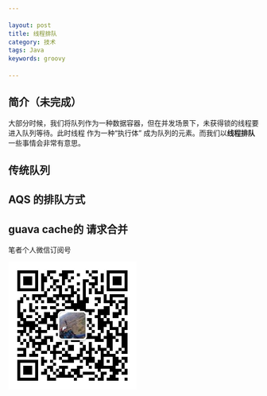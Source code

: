```yaml
---

layout: post
title: 线程排队
category: 技术
tags: Java
keywords: groovy

---
```


## 简介（未完成）

大部分时候，我们将队列作为一种数据容器，但在并发场景下，未获得锁的线程要进入队列等待。此时线程 作为一种“执行体” 成为队列的元素。而我们以**线程排队**一些事情会非常有意思。

## 传统队列

## AQS 的排队方式

## guava cache的 请求合并


笔者个人微信订阅号

![](/public/upload/qrcode_for_gh.jpg)

